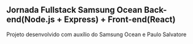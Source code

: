 ## Jornada Fullstack Samsung Ocean Back-end(Node.js + Express) + Front-end(React)

Projeto desenvolvido com auxílio do Samsung Ocean e Paulo Salvatore
